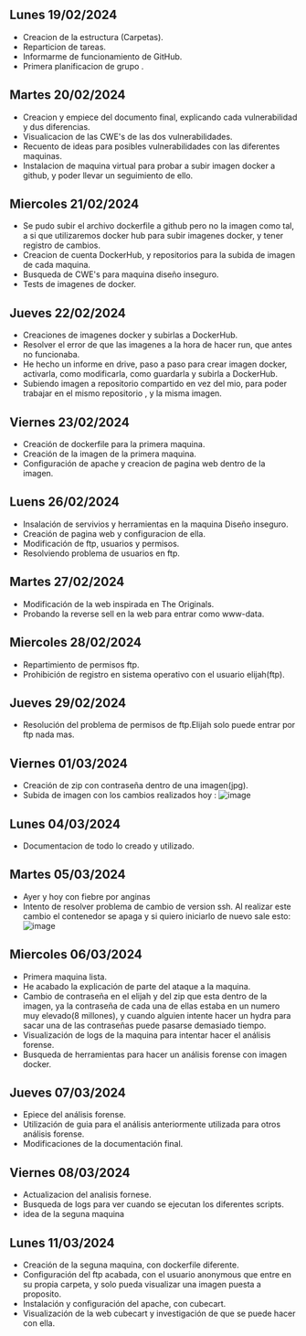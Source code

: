 
 ## Lunes 19/02/2024
 
- Creacion de la estructura (Carpetas).
- Reparticion de tareas.
- Informarme de funcionamiento de GitHub.
- Primera planificacion de grupo .

 ## Martes 20/02/2024
 
- Creacion y empiece del documento final, explicando cada vulnerabilidad y dus diferencias.
- Visualicacion de las CWE's de las dos vulnerabilidades.
- Recuento de ideas para posibles vulnerabilidades con las diferentes maquinas.
- Instalacion de maquina virtual para probar a subir imagen docker a github, y poder llevar un seguimiento de ello.

 ## Miercoles 21/02/2024

- Se pudo subir el archivo dockerfile a github pero no la imagen como tal, a si que utilizaremos docker hub para subir imagenes docker, y tener registro de cambios.
- Creacion de cuenta DockerHub, y repositorios para la subida de imagen de cada maquina.
- Busqueda de CWE's para maquina diseño inseguro.
- Tests de imagenes de docker.

 ## Jueves 22/02/2024

 - Creaciones de imagenes docker y subirlas a DockerHub.
 - Resolver el error de que las imagenes a la hora de hacer run, que antes no funcionaba.
 - He hecho un informe en drive, paso a paso para crear imagen docker, activarla, como modificarla, como guardarla y subirla a DockerHub.
 - Subiendo imagen a repositorio compartido en vez del mio, para poder trabajar en el mismo repositorio , y la misma imagen.

 ## Viernes 23/02/2024

 - Creación de dockerfile para la primera maquina. 
 - Creación de la imagen de la primera maquina.
 - Configuración de apache y creacion de pagina web dentro de la imagen.

## Luens 26/02/2024

- Insalación de servivios y herramientas en la maquina Diseño inseguro.
- Creación de pagina web y configuracion de ella.
- Modificación de ftp, usuarios y permisos.
- Resolviendo problema de usuarios en ftp.

## Martes 27/02/2024

- Modificación de la web inspirada en The Originals.
- Probando la reverse sell en la web para entrar como www-data.

## Miercoles 28/02/2024

- Repartimiento de permisos ftp.
- Prohibición de registro en sistema operativo con el usuario elijah(ftp).

## Jueves 29/02/2024

- Resolución del problema de permisos de ftp.Elijah solo puede entrar por ftp nada mas.

## Viernes 01/03/2024

- Creación de zip con contraseña dentro de una imagen(jpg).
- Subida de imagen con los cambios realizados hoy :
![image](https://github.com/Dani-ITB24/Proyecto-Final/assets/157145186/0b72577a-b692-4cbc-bc4c-bc9673d5f1f1)

## Lunes 04/03/2024

- Documentacion de todo lo creado y utilizado.

## Martes 05/03/2024

- Ayer y hoy con fiebre por anginas
- Intento de resolver problema de cambio de version ssh. Al realizar este cambio el contenedor se apaga y si quiero iniciarlo de nuevo sale esto:
  ![image](https://github.com/Dani-ITB24/Proyecto-Final/assets/157145186/84489cba-d651-4142-b29c-26f8251b8fc5)

## Miercoles 06/03/2024

- Primera maquina lista.
- He acabado la explicación de parte del ataque a la maquina.
- Cambio de contraseña en el elijah y del zip que esta dentro de la imagen, ya la contraseña de cada una de ellas estaba en un numero muy elevado(8 millones), y cuando alguien intente hacer un hydra para sacar una de las contraseñas puede pasarse demasiado tiempo.
- Visualización de logs de la maquina para intentar hacer el análisis forense.
- Busqueda de herramientas para hacer un análisis forense con imagen docker.

## Jueves 07/03/2024

- Epiece del análisis forense.
- Utilización de guia para el análisis anteriormente utilizada para otros análisis forense.
- Modificaciones de la documentación final.

## Viernes 08/03/2024

- Actualizacion del analisis fornese.
- Busqueda de logs para ver cuando se ejecutan los diferentes scripts.
- idea de la seguna maquina

## Lunes 11/03/2024

- Creación de la seguna maquina, con dockerfile diferente.
- Configuración del ftp acabada, con el usuario anonymous que entre en su propia carpeta, y solo pueda visualizar una imagen puesta a proposito.
- Instalación y configuración del apache, con cubecart.
- Visualización de la web cubecart y investigación de que se puede hacer con ella.
